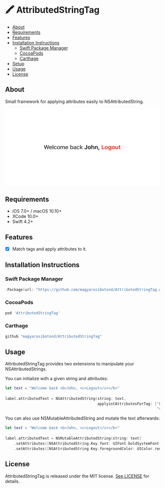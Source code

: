 # 🖍 AttributedStringTag

- [About](#about)
- [Requirements](#requirements)
- [Features](#features)
- [Installation Instructions](#installation-instructions)
    - [Swift Package Manager](#swift-package-manager)
    - [CocoaPods](#cocoapods)
    - [Carthage](#carthage)
- [Setup](#setup)
- [Usage](#usage)
- [License](#license)

## About

Small framework for applying attributes easily to NSAttributedString.

![Example](res/text_example.png)

## Requirements

- iOS 7.0+ / macOS 10.10+
- XCode 10.0+
- Swift 4.2+

## Features

- [x] Match tags and apply attributes to it. 

## Installation Instructions

### Swift Package Manager

```swift
.Package(url: "https://github.com/magyarosibotond/AttributedStringTag.git", majorVersion: 1)
```

### CocoaPods

```ruby
pod 'AttributedStringTag'
```

### Carthage

```swift
github "magyarosibotond/AttributedStringTag"
```

## Usage

AttributedStringTag provides two extensions to manipulate your NSAttributedStrings.

You can initialize with a given string and attributes:

```swift
let text = "Welcome back <b>John, <c>Logout</c></b>"

label.attributedText = NSAttributedString(string: text,
                                          applyintAttributesForTag: ["b": [NSAttributedString.Key.font: UIFont.boldSystemFont(ofSize: 15)],
                                                                     "c": [NSAttributedString.Key.foregroundColor: UIColor.red]])
```

You can also use NSMutableAttributedString and mutate the text afterwards:

```swift
let text = "Welcome back <b>John, <c>Logout</c></b>"

label.attributedText = NSMutableAttributedString(string: text)
    .setAttributes([NSAttributedString.Key.font: UIFont.boldSystemFont(ofSize: 15)], forTag: "b")
    .setAttributes([NSAttributedString.Key.foregroundColor: UIColor.red], forTag: "c")
```

## License

AttributedStringTag is released under the MIT license. [See LICENSE](https://github.com/magyarosibotond/AttributedStringTag/blob/master/LICENSE) for details.
